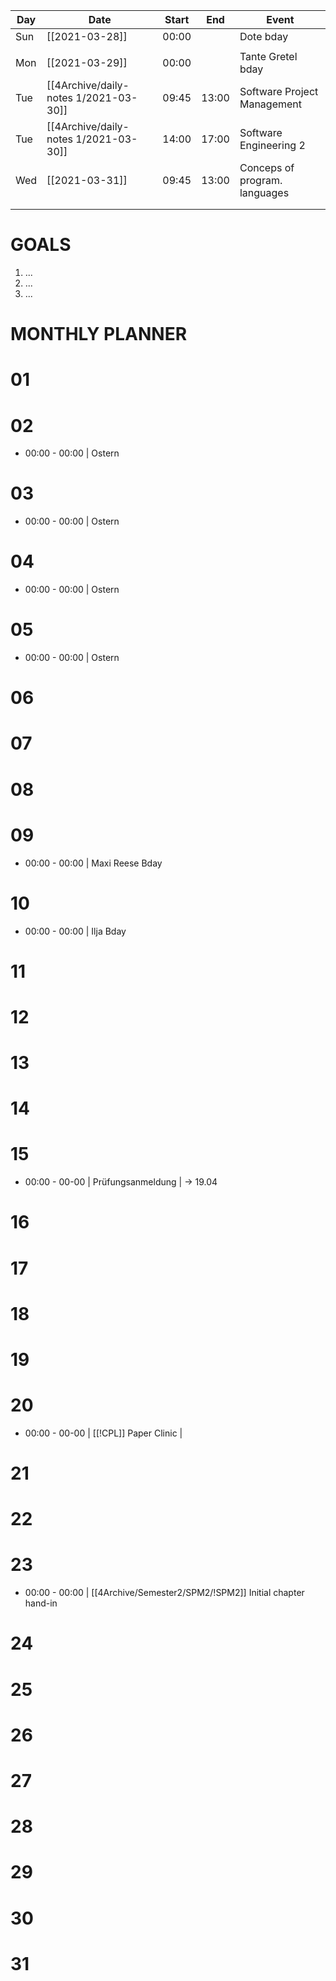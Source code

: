 | Day | Date           | Start | End   | Event                         |
| --- | -------------- | ----- | ----- | ----------------------------- |
| Sun | [[2021-03-28]] | 00:00 |       | Dote bday                     |
|     |                |       |       |                               |
| Mon | [[2021-03-29]] | 00:00 |       | Tante Gretel bday             |
| Tue | [[4Archive/daily-notes 1/2021-03-30]] | 09:45 | 13:00 | Software Project Management   |
| Tue | [[4Archive/daily-notes 1/2021-03-30]] | 14:00 | 17:00 | Software Engineering 2        |
| Wed | [[2021-03-31]] | 09:45 | 13:00 | Conceps of program. languages |
|     |                |       |       |                               |
|     |                |       |       |                               |

# GOALS
1. ...
2. ...
3. ...

# MONTHLY PLANNER

# 01
# 02
- 00:00 - 00:00 | Ostern
# 03
- 00:00 - 00:00 | Ostern
# 04
- 00:00 - 00:00 | Ostern
# 05
- 00:00 - 00:00 | Ostern
# 06
# 07
# 08
# 09
- 00:00 - 00:00 | Maxi Reese Bday
# 10
- 00:00 - 00:00 | Ilja Bday
# 11
# 12
# 13
# 14
# 15
- 00:00 - 00-00 | Prüfungsanmeldung | -> 19.04
# 16
# 17
# 18
# 19
# 20 
- 00:00 - 00-00 | [[!CPL]] Paper Clinic | 
# 21 
# 22 
# 23 
- 00:00 - 00:00 | [[4Archive/Semester2/SPM2/!SPM2]] Initial chapter hand-in
# 24 
# 25 
# 26 
# 27 
# 28 
# 29 
# 30
# 31


